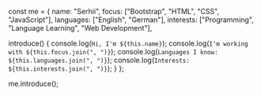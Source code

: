 const me = {
  name: "Serhii",
  focus: ["Bootstrap", "HTML", "CSS", "JavaScript"],
  languages: ["English", "German"],
  interests: ["Programming", "Language Learning", "Web Development"],

  introduce() {
    console.log(`Hi, I'm ${this.name}`);
    console.log(`I'm working with ${this.focus.join(", ")}`);
    console.log(`Languages I know: ${this.languages.join(", ")}`);
    console.log(`Interests: ${this.interests.join(", ")}`);
  }
};

me.introduce();
